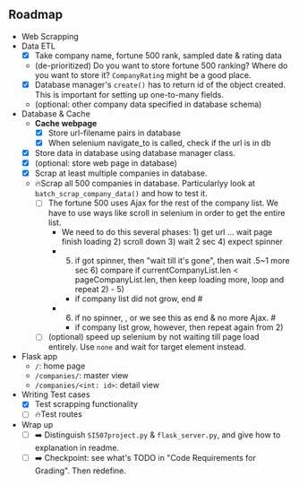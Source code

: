 ## Roadmap
- Web Scrapping
- Data ETL
    - [x] Take company name, fortune 500 rank, sampled date & rating data
    - (de-prioritized) Do you want to store fortune 500 ranking? Where do you want to store it? `CompanyRating` might be a good place.
    - [x] Database manager's `create()` has to return id of the object created. This is important for setting up one-to-many fields.
    - (optional: other company data specified in database schema)
- Database & Cache
    - **Cache webpage**
        - [x] Store url-filename pairs in database
        - [x] When selenium navigate_to is called, check if the url is in db
    - [x] Store data in database using database manager class.
    - [x] (optional: store web page in database)
    - [x] Scrap at least multiple companies in database.
    - 🔥Scrap all 500 companies in database. Particularlyy look at `batch_scrap_company_data()` and how to test it.
        - [ ] The fortune 500 uses Ajax for the rest of the company list. We have to use ways like scroll in selenium in order to get the entire list.
            - We need to do this several phases: 1) get url ... wait page finish loading 2) scroll down 3) wait 2 sec 4) expect spinner 
            - 5) if got spinner, then "wait till it's gone", then wait .5~1 more sec 6) compare if currentCompanyList.len < pageCompanyList.len, then keep loading more, loop and repeat 2) - 5)
                - if company list did not grow, end #
            - 6) if no spinner, <we might wait once again>, or we see this as end & no more Ajax. #
                - if company list grow, however, then repeat again from 2)
        - [ ] (optional) speed up selenium by not waiting till page load entirely. Use `none` and wait for target element instead.
- Flask app
    - `/`: home page
    - `/companies/`: master view
    - `/companies/<int: id>`: detail view
- Writing Test cases
    - [x] Test scrapping functionality
    - [ ] 🔥Test routes

- Wrap up
    - [ ] ➡️ Distinguish `SI507project.py` & `flask_server.py`, and give how to explanation in readme.
    - [ ] ️️➡️ Checkpoint: see what's TODO in "Code Requirements for Grading". Then redefine.